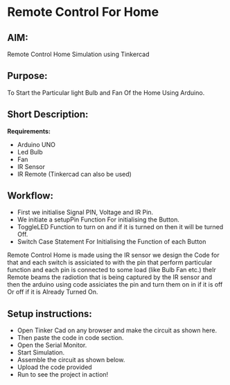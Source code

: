 # Remote Control For Home
## AIM:
Remote Control Home Simulation using Tinkercad

## Purpose:
To Start the Particular light Bulb and Fan Of the Home Using Arduino.

## Short Description:
**Requirements:**
- Arduino UNO
- Led Bulb
- Fan
- IR Sensor
- IR Remote 
(Tinkercad can also be used)

## Workflow:
- First we initialise Signal PIN, Voltage and IR Pin.
- We initiate a setupPin Function For initialising the Button.
- ToggleLED Function to turn on and if it is turned on then it will be turned Off.
- Switch Case Statement For Initialising the Function of each Button

Remote Control Home is made using the IR sensor we design the Code for that and each switch is assiciated to with the pin that perform particular function and each pin is connected to some load (like Bulb Fan etc.) theIr Remote beams the radiotion that is being captured by the IR sensor and then the arduino using code assiciates the pin and turn them on in if it is off Or off if it is Already Turned On.

## Setup instructions:
- Open Tinker Cad on any browser and make the circuit as shown here.
- Then paste the code in code section.
- Open the Serial Monitor.
- Start Simulation.
- Assemble the circuit as shown below.
- Upload the code provided
- Run to see the project in action!
